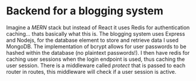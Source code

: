 # Backend for a blogging system

Imagine a *MERN* stack but instead of React it uses Redis for authentication caching... thats basically what this is. 
The blogging system uses Express and Nodejs, for the database element to store and retrieve data I used MongoDB. The implementation 
of bcrypt allows for user passwords to be hashed within the database (no plaintext passwords!). I then have redis for caching user sessions 
when the login endpoint is used, thus caching the user session. There is a middleware called *protect* that is passed to each router in routes,
this middleware will check if a user session is active. 
